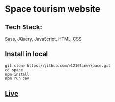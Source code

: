 # Space tourism website

## Tech Stack:
Sass, JQuery, JavaScript, HTML, CSS

## Install in local
```
git clone https://github.com/w1216linw/space.git
cd space
npm install
npm run dev
```
## [Live](https://wei-space.netlify.app)
